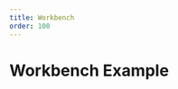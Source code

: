 ```yaml
---
title: Workbench
order: 100
---
```


# Workbench Example

<code src="../../src/application-react"></code>
